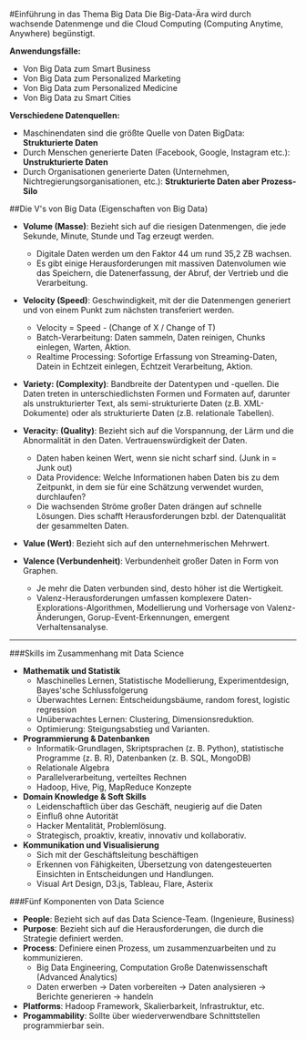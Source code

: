#Einführung in das Thema Big Data
Die Big-Data-Ära wird durch wachsende Datenmenge und die Cloud Computing (Computing Anytime, Anywhere) begünstigt.

**Anwendungsfälle:**
- Von Big Data zum Smart Business
- Von Big Data zum Personalized Marketing
- Von Big Data zum Personalized Medicine
- Von Big Data zu Smart Cities

**Verschiedene Datenquellen:**
- Maschinendaten sind die größte Quelle von Daten BigData: **Strukturierte Daten**
- Durch Menschen generierte Daten (Facebook, Google, Instagram etc.): **Unstrukturierte Daten**
- Durch Organisationen generierte Daten (Unternehmen, Nichtregierungsorganisationen, etc.): **Strukturierte Daten aber Prozess‐Silo**

##Die V's von Big Data (Eigenschaften von Big Data)

- **Volume (Masse)**: Bezieht sich auf die riesigen Datenmengen, die jede Sekunde, Minute, Stunde und Tag erzeugt werden.
  - Digitale Daten werden um den Faktor 44 um rund 35,2 ZB wachsen.
  - Es gibt einige Herausforderungen mit massiven Datenvolumen wie das Speichern, die Datenerfassung, der Abruf, der Vertrieb und die Verarbeitung.

- **Velocity (Speed)**: Geschwindigkeit, mit der die Datenmengen generiert und von einem Punkt zum nächsten transferiert werden.
  - Velocity = Speed - (Change of X / Change of T)
  - Batch-Verarbeitung: Daten sammeln, Daten reinigen, Chunks einlegen, Warten, Aktion.
  - Realtime Processing: Sofortige Erfassung von Streaming-Daten, Datein in Echtzeit einlegen, Echtzeit Verarbeitung, Aktion.

- **Variety: (Complexity)**: Bandbreite der Datentypen und -quellen. Die Daten treten in unterschiedlichsten Formen und Formaten auf, darunter als unstrukturierter Text, als semi-strukturierte
Daten (z.B. XML-Dokumente) oder als strukturierte Daten (z.B. relationale Tabellen).

- **Veracity: (Quality)**: Bezieht sich auf die Vorspannung, der Lärm und die Abnormalität in den Daten. Vertrauenswürdigkeit der Daten. 
  - Daten haben keinen Wert, wenn sie nicht scharf sind. (Junk in = Junk out)
  - Data Providence: Welche Informationen haben Daten bis zu dem Zeitpunkt, in dem sie für eine Schätzung verwendet wurden, durchlaufen?
  - Die wachsenden Ströme großer Daten drängen auf schnelle Lösungen. Dies schafft Herausforderungen bzbl. der Datenqualität der gesammelten Daten.

- **Value (Wert)**: Bezieht sich auf den unternehmerischen Mehrwert.

- **Valence (Verbundenheit)**: Verbundenheit großer Daten in Form von Graphen.
  - Je mehr die Daten verbunden sind, desto höher ist die Wertigkeit.
  - Valenz-Herausforderungen umfassen komplexere Daten-Explorations-Algorithmen, Modellierung und Vorhersage von Valenz-Änderungen, Gorup-Event-Erkennungen, emergent Verhaltensanalyse.
---
###Skills im Zusammenhang mit Data Science

- **Mathematik und Statistik**
  - Maschinelles Lernen, Statistische Modellierung, Experimentdesign, Bayes'sche Schlussfolgerung
  - Überwachtes Lernen: Entscheidungsbäume, random forest, logistic regression
  - Unüberwachtes Lernen: Clustering, Dimensionsreduktion.
  - Optimierung: Steigungsabstieg und Varianten.
- **Programmierung & Datenbanken**
  - Informatik-Grundlagen, Skriptsprachen (z. B. Python), statistische Programme (z. B. R), Datenbanken (z. B. SQL, MongoDB)
  - Relationale Algebra
  - Parallelverarbeitung, verteiltes Rechnen
  - Hadoop, Hive, Pig, MapReduce Konzepte
- **Domain Knowledge & Soft Skills**
  - Leidenschaftlich über das Geschäft, neugierig auf die Daten
  - Einfluß ohne Autorität
  - Hacker Mentalität, Problemlösung.
  - Strategisch, proaktiv, kreativ, innovativ und kollaborativ.
- **Kommunikation und Visualisierung**
  - Sich mit der Geschäftsleitung beschäftigen
  - Erkennen von Fähigkeiten, Übersetzung von datengesteuerten Einsichten in Entscheidungen und Handlungen.
  - Visual Art Design, D3.js, Tableau, Flare, Asterix
  
###Fünf Komponenten von Data Science

- **People**: Bezieht sich auf das Data Science-Team. (Ingenieure, Business)
- **Purpose**: Bezieht sich auf die Herausforderungen, die durch die Strategie definiert werden.
- **Process**: Definiere einen Prozess, um zusammenzuarbeiten und zu kommunizieren.
  - Big Data Engineering, Computation Große Datenwissenschaft (Advanced Analytics)
  - Daten erwerben -> Daten vorbereiten -> Daten analysieren -> Berichte generieren -> handeln
- **Platforms**: Hadoop Framework, Skalierbarkeit, Infrastruktur, etc.
- **Progammability**: Sollte über wiederverwendbare Schnittstellen programmierbar sein.
